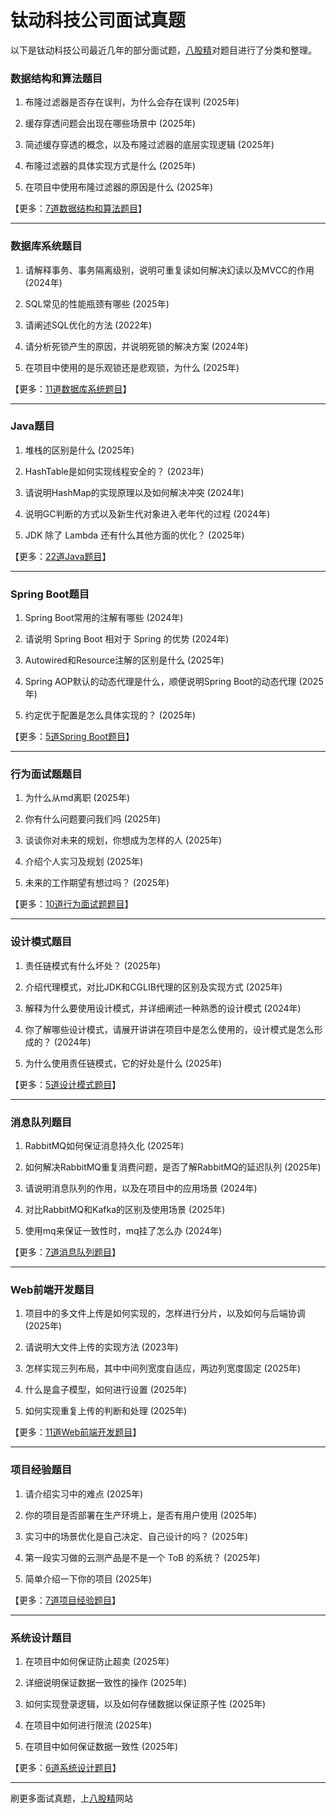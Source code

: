 # 钛动科技公司面试真题

以下是钛动科技公司最近几年的部分面试题，[八股精](https://www.bagujing.com)对题目进行了分类和整理。

### 数据结构和算法题目

1. 布隆过滤器是否存在误判，为什么会存在误判 (2025年) 

2. 缓存穿透问题会出现在哪些场景中 (2025年) 

3. 简述缓存穿透的概念，以及布隆过滤器的底层实现逻辑 (2025年) 

4. 布隆过滤器的具体实现方式是什么 (2025年) 

5. 在项目中使用布隆过滤器的原因是什么 (2025年) 

【更多：[7道数据结构和算法题目](https://www.bagujing.com/companies)】


---

### 数据库系统题目

1. 请解释事务、事务隔离级别，说明可重复读如何解决幻读以及MVCC的作用 (2024年) 

2. SQL常见的性能瓶颈有哪些 (2025年) 

3. 请阐述SQL优化的方法 (2022年) 

4. 请分析死锁产生的原因，并说明死锁的解决方案 (2024年) 

5. 在项目中使用的是乐观锁还是悲观锁，为什么 (2025年) 

【更多：[11道数据库系统题目](https://www.bagujing.com/companies)】


---

### Java题目

1. 堆栈的区别是什么 (2025年) 

2. HashTable是如何实现线程安全的？ (2023年) 

3. 请说明HashMap的实现原理以及如何解决冲突 (2024年) 

4. 说明GC判断的方式以及新生代对象进入老年代的过程 (2024年) 

5. JDK 除了 Lambda 还有什么其他方面的优化？ (2025年) 

【更多：[22道Java题目](https://www.bagujing.com/companies)】


---

### Spring Boot题目

1. Spring Boot常用的注解有哪些 (2024年) 

2. 请说明 Spring Boot 相对于 Spring 的优势 (2024年) 

3. Autowired和Resource注解的区别是什么 (2025年) 

4. Spring AOP默认的动态代理是什么，顺便说明Spring Boot的动态代理 (2025年) 

5. 约定优于配置是怎么具体实现的？ (2025年) 

【更多：[5道Spring Boot题目](https://www.bagujing.com/companies)】


---

### 行为面试题题目

1. 为什么从md离职 (2025年) 

2. 你有什么问题要问我们吗 (2025年) 

3. 谈谈你对未来的规划，你想成为怎样的人 (2025年) 

4. 介绍个人实习及规划 (2025年) 

5. 未来的工作期望有想过吗？ (2025年) 

【更多：[10道行为面试题题目](https://www.bagujing.com/companies)】


---

### 设计模式题目

1. 责任链模式有什么坏处？ (2025年) 

2. 介绍代理模式，对比JDK和CGLIB代理的区别及实现方式 (2025年) 

3. 解释为什么要使用设计模式，并详细阐述一种熟悉的设计模式 (2024年) 

4. 你了解哪些设计模式，请展开讲讲在项目中是怎么使用的，设计模式是怎么形成的？ (2024年) 

5. 为什么使用责任链模式，它的好处是什么 (2025年) 

【更多：[5道设计模式题目](https://www.bagujing.com/companies)】


---

### 消息队列题目

1. RabbitMQ如何保证消息持久化 (2025年) 

2. 如何解决RabbitMQ重复消费问题，是否了解RabbitMQ的延迟队列 (2025年) 

3. 请说明消息队列的作用，以及在项目中的应用场景 (2024年) 

4. 对比RabbitMQ和Kafka的区别及使用场景 (2025年) 

5. 使用mq来保证一致性时，mq挂了怎么办 (2024年) 

【更多：[7道消息队列题目](https://www.bagujing.com/companies)】


---

### Web前端开发题目

1. 项目中的多文件上传是如何实现的，怎样进行分片，以及如何与后端协调 (2025年) 

2. 请说明大文件上传的实现方法 (2023年) 

3. 怎样实现三列布局，其中中间列宽度自适应，两边列宽度固定 (2025年) 

4. 什么是盒子模型，如何进行设置 (2025年) 

5. 如何实现重复上传的判断和处理 (2025年) 

【更多：[11道Web前端开发题目](https://www.bagujing.com/companies)】


---

### 项目经验题目

1. 请介绍实习中的难点 (2025年) 

2. 你的项目是否部署在生产环境上，是否有用户使用 (2025年) 

3. 实习中的场景优化是自己决定、自己设计的吗？ (2025年) 

4. 第一段实习做的云测产品是不是一个 ToB 的系统？ (2025年) 

5. 简单介绍一下你的项目 (2025年) 

【更多：[7道项目经验题目](https://www.bagujing.com/companies)】


---

### 系统设计题目

1. 在项目中如何保证防止超卖 (2025年) 

2. 详细说明保证数据一致性的操作 (2025年) 

3. 如何实现登录逻辑，以及如何存储数据以保证原子性 (2025年) 

4. 在项目中如何进行限流 (2025年) 

5. 在项目中如何保证数据一致性 (2025年) 

【更多：[6道系统设计题目](https://www.bagujing.com/companies)】


---

刷更多面试真题，上[八股精](https://www.bagujing.com)网站